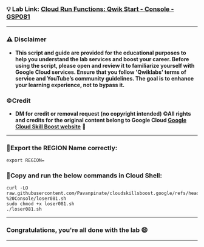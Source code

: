 

### 💡 Lab Link: [Cloud Run Functions: Qwik Start - Console - GSP081](https://www.cloudskillsboost.google/focuses/1763?parent=catalog)



---

### ⚠️ Disclaimer
- **This script and guide are provided for  the educational purposes to help you understand the lab services and boost your career. Before using the script, please open and review it to familiarize yourself with Google Cloud services. Ensure that you follow 'Qwiklabs' terms of service and YouTube’s community guidelines. The goal is to enhance your learning experience, not to bypass it.**

### ©Credit
- **DM for credit or removal request (no copyright intended) ©All rights and credits for the original content belong to Google Cloud [Google Cloud Skill Boost website](https://www.cloudskillsboost.google/)** 🙏

---

### 🚨Export the REGION Name correctly:

```
export REGION=
```

### 🚨Copy and run the below commands in Cloud Shell:

```
curl -LO raw.githubusercontent.com/Pavanpinate/cloudskillsboost.google/refs/heads/main/Cloud%20Run%20Functions_%20Qwik%20Start%20-%20Console/loser081.sh
sudo chmod +x loser081.sh
./loser081.sh
```

---

### Congratulations, you're all done with the lab 😄

---


